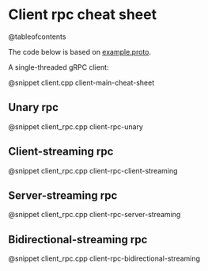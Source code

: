 # Client rpc cheat sheet

@tableofcontents

The code below is based on [example.proto](https://github.com/Tradias/asio-grpc/blob/d4bdcc0a06389127bb649ae4ea68185b928a5264/example/proto/example/v1/example.proto).

A single-threaded gRPC client:

@snippet client.cpp client-main-cheat-sheet

## Unary rpc

@snippet client_rpc.cpp client-rpc-unary

## Client-streaming rpc

@snippet client_rpc.cpp client-rpc-client-streaming

## Server-streaming rpc

@snippet client_rpc.cpp client-rpc-server-streaming

## Bidirectional-streaming rpc

@snippet client_rpc.cpp client-rpc-bidirectional-streaming
